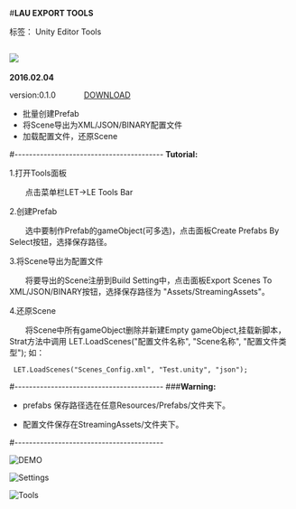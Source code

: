 ﻿#**LAU EXPORT TOOLS**

标签： Unity Editor  Tools

![](http://img.blog.csdn.net/20160204013716479)
---

**2016.02.04** 

version:0.1.0   &#8195;&#8195;&#8195;  [DOWNLOAD](http://download.csdn.net/detail/liushida00/9434772)


 - 批量创建Prefab
 - 将Scene导出为XML/JSON/BINARY配置文件
 - 加载配置文件，还原Scene
 
 
#-----------------------------------------
**Tutorial:**

1.打开Tools面板

&emsp;&emsp;点击菜单栏LET->LE Tools Bar

2.创建Prefab

&emsp;&emsp;选中要制作Prefab的gameObject(可多选)，点击面板Create Prefabs By Select按钮，选择保存路径。

3.将Scene导出为配置文件

&emsp;&emsp;将要导出的Scene注册到Build Setting中，点击面板Export Scenes To XML/JSON/BINARY按钮，选择保存路径为 "Assets/StreamingAssets"。

4.还原Scene

&emsp;&emsp;将Scene中所有gameObject删除并新建Empty gameObject,挂载新脚本，Strat方法中调用
 LET.LoadScenes("配置文件名称", "Scene名称", "配置文件类型");
 如：
 
` LET.LoadScenes("Scenes_Config.xml", "Test.unity", "json");`


#-----------------------------------------
###**Warning:** 
 - prefabs 保存路径选在任意Resources/Prefabs/文件夹下。
 
 - 配置文件保存在StreamingAssets/文件夹下。
 


#-----------------------------------------

![DEMO](http://img.blog.csdn.net/20160217212759951)

![Settings](http://img.blog.csdn.net/20160217212842509)

![Tools](http://img.blog.csdn.net/20160217214920126)

